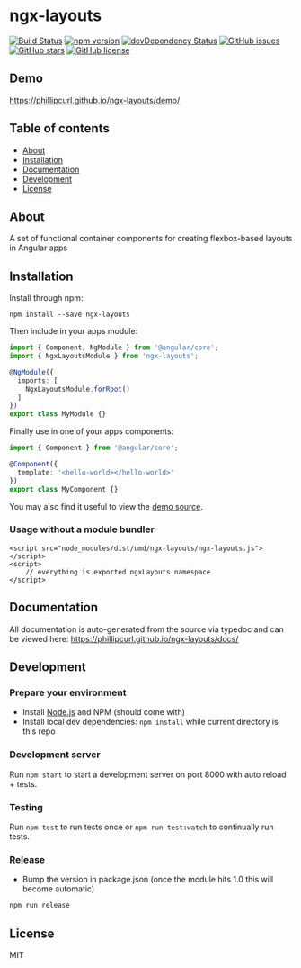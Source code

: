 # ngx-layouts
[![Build Status](https://travis-ci.org/phillipcurl/ngx-layouts.svg?branch=master)](https://travis-ci.org/phillipcurl/ngx-layouts)
[![npm version](https://badge.fury.io/js/ngx-layouts.svg)](http://badge.fury.io/js/ngx-layouts)
[![devDependency Status](https://david-dm.org/phillipcurl/ngx-layouts/dev-status.svg)](https://david-dm.org/phillipcurl/ngx-layouts?type=dev)
[![GitHub issues](https://img.shields.io/github/issues/phillipcurl/ngx-layouts.svg)](https://github.com/phillipcurl/ngx-layouts/issues)
[![GitHub stars](https://img.shields.io/github/stars/phillipcurl/ngx-layouts.svg)](https://github.com/phillipcurl/ngx-layouts/stargazers)
[![GitHub license](https://img.shields.io/badge/license-MIT-blue.svg)](https://raw.githubusercontent.com/phillipcurl/ngx-layouts/master/LICENSE)

## Demo
https://phillipcurl.github.io/ngx-layouts/demo/

## Table of contents

- [About](#about)
- [Installation](#installation)
- [Documentation](#documentation)
- [Development](#development)
- [License](#license)

## About

A set of functional container components for creating flexbox-based layouts in Angular apps

## Installation

Install through npm:
```
npm install --save ngx-layouts
```

Then include in your apps module:

```typescript
import { Component, NgModule } from '@angular/core';
import { NgxLayoutsModule } from 'ngx-layouts';

@NgModule({
  imports: [
    NgxLayoutsModule.forRoot()
  ]
})
export class MyModule {}
```

Finally use in one of your apps components:
```typescript
import { Component } from '@angular/core';

@Component({
  template: '<hello-world></hello-world>'
})
export class MyComponent {}
```

You may also find it useful to view the [demo source](https://github.com/phillipcurl/ngx-layouts/blob/master/demo/demo.component.ts).

### Usage without a module bundler
```
<script src="node_modules/dist/umd/ngx-layouts/ngx-layouts.js"></script>
<script>
    // everything is exported ngxLayouts namespace
</script>
```

## Documentation
All documentation is auto-generated from the source via typedoc and can be viewed here:
https://phillipcurl.github.io/ngx-layouts/docs/

## Development

### Prepare your environment
* Install [Node.js](http://nodejs.org/) and NPM (should come with)
* Install local dev dependencies: `npm install` while current directory is this repo

### Development server
Run `npm start` to start a development server on port 8000 with auto reload + tests.

### Testing
Run `npm test` to run tests once or `npm run test:watch` to continually run tests.

### Release
* Bump the version in package.json (once the module hits 1.0 this will become automatic)
```bash
npm run release
```

## License

MIT
